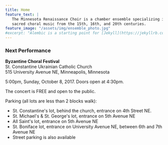 ```yaml
---
title: Home
feature_text: |
   The Minnesota Renaissance Choir is a chamber ensemble specializing in the performance of 
   sacred choral music from the 15th, 16th, and 20th centuries.
feature_image: "/assets/img/ensemble_photo.jpg"
#excerpt: "Alembic is a starting point for [Jekyll](https://jekyllrb.com/) projects. Rather than starting from scratch, this boilerplate is designed to get the ball rolling immediately. Install it, configure it, tweak it, push it."
---
```


### Next Performance

**Byzantine Choral Festival**  
St. Constantine Ukrainian Catholic Church  
515 University Avenue NE, Minneapolis, Minnesota  

5:00pm, Sunday, October 8, 2017. Doors open at 4:30pm.

The concert is FREE and open to the public.

Parking (all lots are less than 2 blocks walk):
- St. Constantine's lot, behind the church, entrance on 4th Street NE. 
- St. Michael's & St. George's lot, entrance on 5th Avenue NE
- All Saint's lot, entrance on 5th Avenue NE
- St. Boniface lot, entrance on University Avenue NE, between 6th and 7th Avenue NE
- Street parking is also available

